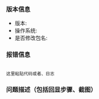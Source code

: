 ### 版本信息  

- 版本: 
- 操作系统:
- 是否修改包名: 


### 报错信息

```  

这里粘贴代码或者、日志  

```

### 问题描述（包括回显步骤、截图）




